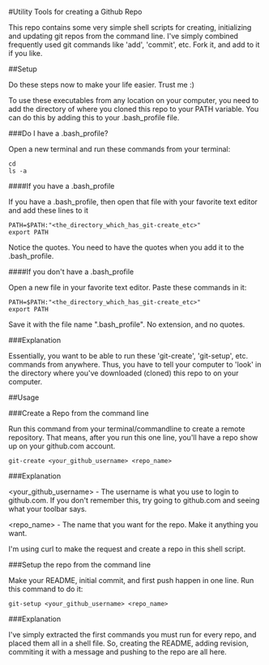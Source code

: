 #Utility Tools for creating a Github Repo

This repo contains some very simple shell scripts for creating, initializing and updating git repos from the command line.  I've simply combined frequently used git commands like 'add', 'commit', etc.  Fork it, and add to it if you like.


##Setup

Do these steps now to make your life easier. Trust me :)

To use these executables from any location on your computer, you need to add the directory of where you cloned this repo to your PATH variable.  You can do this by adding this to your .bash_profile file.

###Do I have a .bash_profile?

Open a new terminal and run these commands from your terminal:
	
	cd 
	ls -a

####If you have a .bash_profile

If you have a .bash_profile, then open that file with your favorite text editor and add these lines to it

	PATH=$PATH:"<the_directory_which_has_git-create_etc>"
	export PATH

Notice the quotes.  You need to have the quotes when you add it to the .bash_profile.

####If you don't have a .bash_profile

Open a new file in your favorite text editor.  Paste these commands in it:

	PATH=$PATH:"<the_directory_which_has_git-create_etc>"
	export PATH

Save it with the file name ".bash_profile".  No extension, and no quotes.

###Explanation

Essentially, you want to be able to run these 'git-create', 'git-setup', etc. commands from anywhere.  Thus, you have to tell your computer to 'look' in the directory where you've downloaded (cloned) this repo to on your computer.



##Usage

###Create a Repo from the command line

Run this command from your terminal/commandline to create a remote repository. That means, after you run this one line, you'll have a repo show up on your github.com account.
	
	git-create <your_github_username> <repo_name>

###Explanation

<your_github_username> - The username is what you use to login to github.com.  If you don't remember this, try going to github.com and seeing what your toolbar says.

<repo_name> - The name that you want for the repo.  Make it anything you want.

I'm using curl to make the request and create a repo in this shell script.

###Setup the repo from the command line

Make your README, initial commit, and first push happen in one line.  Run this command to do it:

	git-setup <your_github_username> <repo_name>

###Explanation

I've simply extracted the first commands you must run for every repo, and placed them all in a shell file.  So, creating the README, adding revision, commiting it with a message and pushing to the repo are all here.

